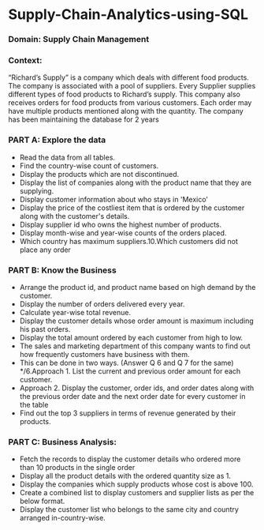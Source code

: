 # Supply-Chain-Analytics-using-SQL

### Domain: Supply Chain Management

### Context:
“Richard’s Supply” is a company which deals with different food products. The company is associated with a pool of suppliers. Every Supplier supplies different types of food products to Richard’s supply. This company also receives orders for food products from various customers. Each order may have multiple products mentioned along with the quantity. The company has been maintaining the database for 2 years

### PART A: Explore the data
- Read the data from all tables.
- Find the country-wise count of customers.
- Display the products which are not discontinued.
- Display the list of companies along with the product name that they are supplying.
- Display customer information about who stays in 'Mexico'
- Display the price of the costliest item that is ordered by the customer along with the customer's details.
- Display supplier id who owns the highest number of products.
- Display month-wise and year-wise counts of the orders placed.
- Which country has maximum suppliers.10.Which customers did not place any order

### PART B: Know the Business
- Arrange the product id, and product name based on high demand by the customer.
- Display the number of orders delivered every year.
- Calculate year-wise total revenue.
- Display the customer details whose order amount is maximum including his past orders.
- Display the total amount ordered by each customer from high to low.
- The sales and marketing department of this company wants to find out how frequently customers have business with them.
- This can be done in two ways. (Answer Q 6 and Q 7 for the same) */6.Approach 1. List the current and previous order amount for each customer.
- Approach 2. Display the customer, order ids, and order dates along with the previous order date and the next order date for every customer in the table
- Find out the top 3 suppliers in terms of revenue generated by their products.


### PART C: Business Analysis:
- Fetch the records to display the customer details who ordered more than 10 products in the single order
- Display all the product details with the ordered quantity size as 1.
- Display the companies which supply products whose cost is above 100.
- Create a combined list to display customers and supplier lists as per the below format.
- Display the customer list who belongs to the same city and country arranged in-country-wise.
